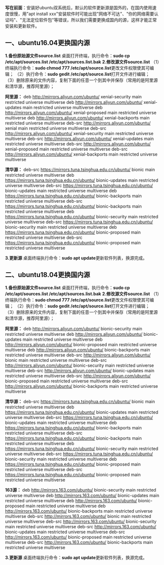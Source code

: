 **写在前面**：安装好ubuntu双系统后，默认的软件更新源是国外的，在国内使用速度很慢，用"apt install xxx"安装软件时可能出现"网络不可达"、"你的网络需要认证吗"、"无法定位软件包"等错误，所以我们需要更换成国内的源，这样才能正常安装和更新软件。
## 一、ubuntu16.04更换国内源
**1.备份原始源文件source.list**
桌面打开终端，执行命令：**sudo cp /etc/apt/sources.list /etc/apt/sources.list.bak**
**2.修改源文件source.list**
（1）终端执行命令：**sudo chmod 777 /etc/apt/source.list**更改文件权限使其可编辑；
（2）执行命令：**sudo gedit /etc/apt/source.list**打开文件进行编辑；
（3）删除原来的文件内容，复制下面的任意一个到其中并保存（常用的是阿里源和清华源，推荐阿里源）；

**阿里源：**
deb http://mirrors.aliyun.com/ubuntu/ xenial-security main restricted universe multiverse
deb http://mirrors.aliyun.com/ubuntu/ xenial-updates main restricted universe multiverse
deb http://mirrors.aliyun.com/ubuntu/ xenial-proposed main restricted universe multiverse
deb http://mirrors.aliyun.com/ubuntu/ xenial-backports main restricted universe multiverse
deb-src http://mirrors.aliyun.com/ubuntu/ xenial main restricted universe multiverse
deb-src http://mirrors.aliyun.com/ubuntu/ xenial-security main restricted universe multiverse
deb-src http://mirrors.aliyun.com/ubuntu/ xenial-updates main restricted universe multiverse
deb-src http://mirrors.aliyun.com/ubuntu/ xenial-proposed main restricted universe multiverse
deb-src http://mirrors.aliyun.com/ubuntu/ xenial-backports main restricted universe multiverse

**清华源：**
deb-src https://mirrors.tuna.tsinghua.edu.cn/ubuntu/ bionic main restricted universe multiverse
deb https://mirrors.tuna.tsinghua.edu.cn/ubuntu/ bionic-updates main restricted universe multiverse
deb-src https://mirrors.tuna.tsinghua.edu.cn/ubuntu/ bionic-updates main restricted universe multiverse
deb https://mirrors.tuna.tsinghua.edu.cn/ubuntu/ bionic-backports main restricted universe multiverse
deb-src https://mirrors.tuna.tsinghua.edu.cn/ubuntu/ bionic-backports main restricted universe multiverse
deb https://mirrors.tuna.tsinghua.edu.cn/ubuntu/ bionic-security main restricted universe multiverse
deb-src https://mirrors.tuna.tsinghua.edu.cn/ubuntu/ bionic-security main restricted universe multiverse
deb https://mirrors.tuna.tsinghua.edu.cn/ubuntu/ bionic-proposed main restricted universe multiverse
deb-src https://mirrors.tuna.tsinghua.edu.cn/ubuntu/ bionic-proposed main restricted universe multiverse

**3.更新源**
桌面终端执行命令：**sudo apt update**更新软件列表，换源完成。
## 二、ubuntu18.04更换国内源
**1.备份原始源文件source.list**
桌面打开终端，执行命令：**sudo cp /etc/apt/sources.list /etc/apt/sources.list.bak**
**2.修改源文件source.list**
（1）终端执行命令：**sudo chmod 777 /etc/apt/source.list**更改文件权限使其可编辑；
（2）执行命令：**sudo gedit /etc/apt/source.list**打开文件进行编辑；
（3）删除原来的文件内容，复制下面的任意一个到其中并保存（常用的是阿里源和清华源，推荐阿里源）；

**阿里源：**
deb http://mirrors.aliyun.com/ubuntu/ bionic-security main restricted universe multiverse
deb http://mirrors.aliyun.com/ubuntu/ bionic-updates main restricted universe multiverse
deb http://mirrors.aliyun.com/ubuntu/ bionic-proposed main restricted universe multiverse
deb http://mirrors.aliyun.com/ubuntu/ bionic-backports main restricted universe multiverse
deb-src http://mirrors.aliyun.com/ubuntu/ bionic main restricted universe multiverse
deb-src http://mirrors.aliyun.com/ubuntu/ bionic-security main restricted universe multiverse
deb-src http://mirrors.aliyun.com/ubuntu/ bionic-updates main restricted universe multiverse
deb-src http://mirrors.aliyun.com/ubuntu/ bionic-proposed main restricted universe multiverse
deb-src http://mirrors.aliyun.com/ubuntu/ bionic-backports main restricted universe multiverse

**清华源：**
deb-src https://mirrors.tuna.tsinghua.edu.cn/ubuntu/ bionic main restricted universe multiverse
deb https://mirrors.tuna.tsinghua.edu.cn/ubuntu/ bionic-updates main restricted universe multiverse
deb-src https://mirrors.tuna.tsinghua.edu.cn/ubuntu/ bionic-updates main restricted universe multiverse
deb https://mirrors.tuna.tsinghua.edu.cn/ubuntu/ bionic-backports main restricted universe multiverse
deb-src https://mirrors.tuna.tsinghua.edu.cn/ubuntu/ bionic-backports main restricted universe multiverse
deb https://mirrors.tuna.tsinghua.edu.cn/ubuntu/ bionic-security main restricted universe multiverse
deb-src https://mirrors.tuna.tsinghua.edu.cn/ubuntu/ bionic-security main restricted universe multiverse
deb https://mirrors.tuna.tsinghua.edu.cn/ubuntu/ bionic-proposed main restricted universe multiverse
deb-src https://mirrors.tuna.tsinghua.edu.cn/ubuntu/ bionic-proposed main restricted universe multiverse


**163源：**
deb http://mirrors.163.com/ubuntu/ bionic-security main restricted universe multiverse
deb http://mirrors.163.com/ubuntu/ bionic-updates main restricted universe multiverse
deb http://mirrors.163.com/ubuntu/ bionic-proposed main restricted universe multiverse
deb http://mirrors.163.com/ubuntu/ bionic-backports main restricted universe multiverse
deb-src http://mirrors.163.com/ubuntu/ bionic main restricted universe multiverse
deb-src http://mirrors.163.com/ubuntu/ bionic-security main restricted universe multiverse
deb-src http://mirrors.163.com/ubuntu/ bionic-updates main restricted universe multiverse
deb-src http://mirrors.163.com/ubuntu/ bionic-proposed main restricted universe multiverse
deb-src http://mirrors.163.com/ubuntu/ bionic-backports main restricted universe multiverse

**3.更新源**
桌面终端执行命令：**sudo apt update**更新软件列表，换源完成。
